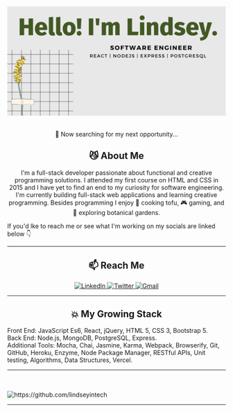 

<div align="center">
  <img src="https://github.com/LindseyinTech/LindseyinTech/blob/main/images/Banner.png" alt="banner" width="700px"/>
</div>
<br>
<p align="center">🔎 Now searching for my next opportunity...</p>


<h2 align="center"> 😼 About Me </h2>
<p align="center">
  I'm a full-stack developer passionate about functional and creative programming solutions. 
  I attended my first course on HTML and CSS in 2015 and I have yet to find an end to my curiosity for software engineering. 
  I'm currently building full-stack web applications and learning creative programming. 
  Besides programming I enjoy 🌱 cooking tofu, 🎮 gaming, and 🌸 exploring botanical gardens.

If you'd lke to reach me or see what I'm working on my socials are linked below 👇
  
 <hr>
<h2  align="center">📫 Reach Me </h2>
<p align="center">
<a target="_blank" href="https://www.linkedin.com/in/lindsey-dinkel">
  <img src="https://edent.github.io/SuperTinyIcons/images/svg/linkedin.svg" width="80px" title="LinkedIn"/>
</a>
<a target="_blank" href="https://twitter.com/lindseyintech">
  <img src="https://edent.github.io/SuperTinyIcons/images/svg/twitter.svg" width="80px" title="Twitter"/>
</a>
<a href="mailto:lindseyintech@gmail.com?subject=Hello%20Lindsey,%20From%20Github">
  <img src="https://edent.github.io/SuperTinyIcons/images/svg/gmail.svg" width="80px" title="Gmail" />
</a>

 <hr>

<h2 align="center"> 💥 My Growing Stack</h2>
Front End: JavaScript Es6, React, jQuery, HTML 5, CSS 3, Bootstrap 5.
<br>
Back End: Node.js, MongoDB, PostgreSQL, Express.
<br>
Additional Tools: Mocha, Chai, Jasmine, Karma, Webpack, Browserify, Git, GitHub, Heroku, Enzyme, Node Package Manager, RESTful APIs, Unit testing, Algorithms, Data Structures, Vercel.



</p>
<hr>
 <br> <br>
  <img src="https://komarev.com/ghpvc/?username=lindseyInTech" alt="https://github.com/lindseyintech" />
</p>

<hr>
